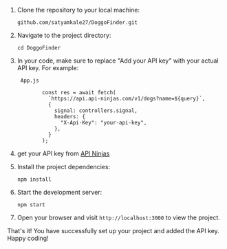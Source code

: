 1.  Clone the repository to your local machine:

    ```
    github.com/satyamkale27/DoggoFinder.git
    ```

2.  Navigate to the project directory:

    ```
    cd DoggoFinder
    ```

3.  In your code, make sure to replace "Add your API key" with your actual API key. For example:

         App.js

                const res = await fetch(
                  `https://api.api-ninjas.com/v1/dogs?name=${query}`,
                  {
                    signal: controllers.signal,
                    headers: {
                      "X-Api-Key": "your-api-key",
                    },
                  }
                );

4.  get your API key from [API Ninjas](https://api-ninjas.com/api/dogs)

5.  Install the project dependencies:

    ```
    npm install
    ```

6.  Start the development server:

    ```
    npm start
    ```

7.  Open your browser and visit `http://localhost:3000` to view the project.

That's it! You have successfully set up your project and added the API key. Happy coding!
